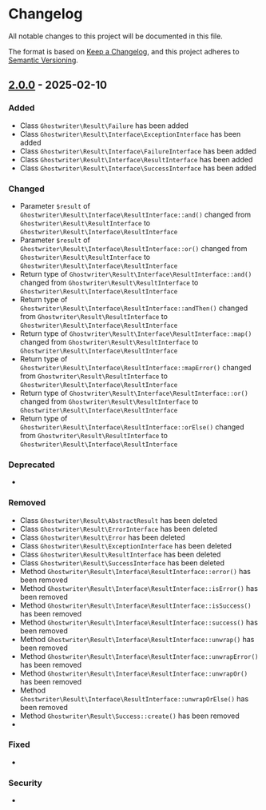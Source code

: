 # Changelog

All notable changes to this project will be documented in this file.

The format is based on [Keep a Changelog](https://keepachangelog.com),
and this project adheres to [Semantic Versioning](https://semver.org).

## [2.0.0] - 2025-02-10

### Added

- Class `Ghostwriter\Result\Failure` has been added
- Class `Ghostwriter\Result\Interface\ExceptionInterface` has been added
- Class `Ghostwriter\Result\Interface\FailureInterface` has been added
- Class `Ghostwriter\Result\Interface\ResultInterface` has been added
- Class `Ghostwriter\Result\Interface\SuccessInterface` has been added

### Changed

- Parameter `$result` of `Ghostwriter\Result\Interface\ResultInterface::and()` changed from `Ghostwriter\Result\ResultInterface` to `Ghostwriter\Result\Interface\ResultInterface`
- Parameter `$result` of `Ghostwriter\Result\Interface\ResultInterface::or()` changed from `Ghostwriter\Result\ResultInterface` to `Ghostwriter\Result\Interface\ResultInterface`
- Return type of `Ghostwriter\Result\Interface\ResultInterface::and()` changed from `Ghostwriter\Result\ResultInterface` to `Ghostwriter\Result\Interface\ResultInterface`
- Return type of `Ghostwriter\Result\Interface\ResultInterface::andThen()` changed from `Ghostwriter\Result\ResultInterface` to `Ghostwriter\Result\Interface\ResultInterface`
- Return type of `Ghostwriter\Result\Interface\ResultInterface::map()` changed from `Ghostwriter\Result\ResultInterface` to `Ghostwriter\Result\Interface\ResultInterface`
- Return type of `Ghostwriter\Result\Interface\ResultInterface::mapError()` changed from `Ghostwriter\Result\ResultInterface` to `Ghostwriter\Result\Interface\ResultInterface`
- Return type of `Ghostwriter\Result\Interface\ResultInterface::or()` changed from `Ghostwriter\Result\ResultInterface` to `Ghostwriter\Result\Interface\ResultInterface`
- Return type of `Ghostwriter\Result\Interface\ResultInterface::orElse()` changed from `Ghostwriter\Result\ResultInterface` to `Ghostwriter\Result\Interface\ResultInterface`

### Deprecated

-

### Removed

- Class `Ghostwriter\Result\AbstractResult` has been deleted
- Class `Ghostwriter\Result\ErrorInterface` has been deleted
- Class `Ghostwriter\Result\Error` has been deleted
- Class `Ghostwriter\Result\ExceptionInterface` has been deleted
- Class `Ghostwriter\Result\ResultInterface` has been deleted
- Class `Ghostwriter\Result\SuccessInterface` has been deleted
- Method `Ghostwriter\Result\Interface\ResultInterface::error()` has been removed
- Method `Ghostwriter\Result\Interface\ResultInterface::isError()` has been removed
- Method `Ghostwriter\Result\Interface\ResultInterface::isSuccess()` has been removed
- Method `Ghostwriter\Result\Interface\ResultInterface::success()` has been removed
- Method `Ghostwriter\Result\Interface\ResultInterface::unwrap()` has been removed
- Method `Ghostwriter\Result\Interface\ResultInterface::unwrapError()` has been removed
- Method `Ghostwriter\Result\Interface\ResultInterface::unwrapOr()` has been removed
- Method `Ghostwriter\Result\Interface\ResultInterface::unwrapOrElse()` has been removed
- Method `Ghostwriter\Result\Success::create()` has been removed
- 

### Fixed

-

### Security

-

[2.0.0]: https://github.com/ghostwriter/result/tag/2.0.0
